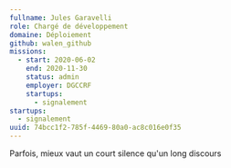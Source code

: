 ```yaml
---
fullname: Jules Garavelli
role: Chargé de développement
domaine: Déploiement
github: walen_github
missions:
  - start: 2020-06-02
    end: 2020-11-30
    status: admin
    employer: DGCCRF
    startups:
      - signalement
startups:
  - signalement
uuid: 74bcc1f2-785f-4469-80a0-ac8c016e0f35
---
```

Parfois, mieux vaut un court silence qu'un long discours